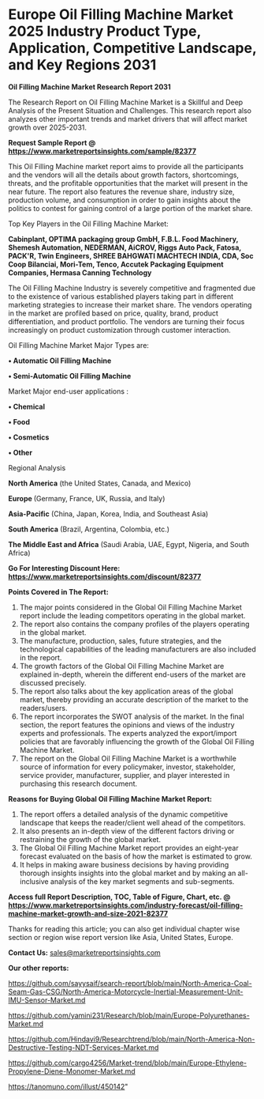 # Europe Oil Filling Machine Market 2025 Industry Product Type, Application, Competitive Landscape, and Key Regions 2031

<strong>Oil Filling Machine Market Research Report 2031</strong>

The Research Report on Oil Filling Machine Market is a Skillful and Deep Analysis of the Present Situation and Challenges. This research report also analyzes other important trends and market drivers that will affect market growth over 2025-2031.

<strong>Request Sample Report @ <a href=https://www.marketreportsinsights.com/sample/82377>https://www.marketreportsinsights.com/sample/82377</a></strong>

This Oil Filling Machine market report aims to provide all the participants and the vendors will all the details about growth factors, shortcomings, threats, and the profitable opportunities that the market will present in the near future. The report also features the revenue share, industry size, production volume, and consumption in order to gain insights about the politics to contest for gaining control of a large portion of the market share.

Top Key Players in the Oil Filling Machine Market:

<strong>Cabinplant, OPTIMA packaging group GmbH, F.B.L. Food Machinery, Shemesh Automation, NEDERMAN, AiCROV, Riggs Auto Pack, Fatosa, PACK&#39;R, Twin Engineers, SHREE BAHGWATI MACHTECH INDIA, CDA, Soc Coop Bilanciai, Mori-Tem, Tenco, Accutek Packaging Equipment Companies, Hermasa Canning Technology</strong>

The Oil Filling Machine Industry is severely competitive and fragmented due to the existence of various established players taking part in different marketing strategies to increase their market share. The vendors operating in the market are profiled based on price, quality, brand, product differentiation, and product portfolio. The vendors are turning their focus increasingly on product customization through customer interaction.

Oil Filling Machine Market Major Types are:

<strong>• Automatic Oil Filling Machine

• Semi-Automatic Oil Filling Machine</strong>

Market Major end-user applications :

<strong>• Chemical

• Food

• Cosmetics

• Other</strong>

Regional Analysis

</u><strong><b>North America</b></strong> (the United States, Canada, and Mexico)

<strong><b>Europe </b></strong>(Germany, France, UK, Russia, and Italy)

<strong><b>Asia-Pacific</b></strong> (China, Japan, Korea, India, and Southeast Asia)

<strong><b>South America</b></strong> (Brazil, Argentina, Colombia, etc.)

<strong><b>The Middle East and Africa</b></strong> (Saudi Arabia, UAE, Egypt, Nigeria, and South Africa)

<strong>Go For Interesting Discount Here: <a href=https://www.marketreportsinsights.com/discount/82377>https://www.marketreportsinsights.com/discount/82377</a></strong>

<strong>Points Covered in The Report:</strong>
<ol>
  <li>The major points considered in the Global Oil Filling Machine Market report include the leading competitors operating in the global market.</li>
  <li>The report also contains the company profiles of the players operating in the global market.</li>
  <li>The manufacture, production, sales, future strategies, and the technological capabilities of the leading manufacturers are also included in the report.</li>
  <li>The growth factors of the Global Oil Filling Machine Market are explained in-depth, wherein the different end-users of the market are discussed precisely.</li>
  <li>The report also talks about the key application areas of the global market, thereby providing an accurate description of the market to the readers/users.</li>
  <li>The report incorporates the SWOT analysis of the market. In the final section, the report features the opinions and views of the industry experts and professionals. The experts analyzed the export/import policies that are favorably influencing the growth of the Global Oil Filling Machine Market.</li>
  <li>The report on the Global Oil Filling Machine Market is a worthwhile source of information for every policymaker, investor, stakeholder, service provider, manufacturer, supplier, and player interested in purchasing this research document.</li>
</ol>
<strong>Reasons for Buying Global Oil Filling Machine Market Report:</strong>

<ol>
  <li>The report offers a detailed analysis of the dynamic competitive landscape that keeps the reader/client well ahead of the competitors.</li>
  <li>It also presents an in-depth view of the different factors driving or restraining the growth of the global market.</li>
  <li>The Global Oil Filling Machine Market report provides an eight-year forecast evaluated on the basis of how the market is estimated to grow.</li>
  <li>It helps in making aware business decisions by having providing thorough insights insights into the global market and by making an all-inclusive analysis of the key market segments and sub-segments.</li>
</ol>
<strong>Access full Report Description, TOC, Table of Figure, Chart, etc. @ <a href=https://www.marketreportsinsights.com/industry-forecast/oil-filling-machine-market-growth-and-size-2021-82377>https://www.marketreportsinsights.com/industry-forecast/oil-filling-machine-market-growth-and-size-2021-82377</a></strong>


Thanks for reading this article; you can also get individual chapter wise section or region wise report version like Asia, United States, Europe.

<strong>Contact Us:</strong>
sales@marketreportsinsights.com

<strong>Our other reports:</strong>

<a href=https://github.com/sayysaif/search-report/blob/main/North-America-Coal-Seam-Gas-CSG/North-America-Motorcycle-Inertial-Measurement-Unit-IMU-Sensor-Market.md>https://github.com/sayysaif/search-report/blob/main/North-America-Coal-Seam-Gas-CSG/North-America-Motorcycle-Inertial-Measurement-Unit-IMU-Sensor-Market.md</a>

<a href=https://github.com/yamini231/Research/blob/main/Europe-Polyurethanes-Market.md>https://github.com/yamini231/Research/blob/main/Europe-Polyurethanes-Market.md</a>

<a href=https://github.com/Hindavi9/Researchtrend/blob/main/North-America-Non-Destructive-Testing-NDT-Services-Market.md>https://github.com/Hindavi9/Researchtrend/blob/main/North-America-Non-Destructive-Testing-NDT-Services-Market.md</a>

<a href=https://github.com/cargo4256/Market-trend/blob/main/Europe-Ethylene-Propylene-Diene-Monomer-Market.md>https://github.com/cargo4256/Market-trend/blob/main/Europe-Ethylene-Propylene-Diene-Monomer-Market.md</a>

<a href=https://tanomuno.com/illust/450142>https://tanomuno.com/illust/450142</a>"
